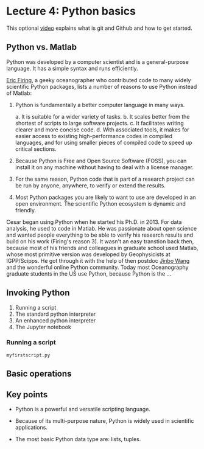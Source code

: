 # Lecture 4: Python basics

This optional [video](https://www.youtube.com/watch?v=21Gl97tkbHU) explains what is git and Github and how to get started.

## Python vs. Matlab

Python was developed by a computer scientist and is a general-purpose language. It has a simple syntax
and runs efficiently.

[Eric Firing](https://github.com/efiring), a geeky oceanographer who contributed code to many widely scientific Python packages, lists 
a number of reasons to use Python instead of Matlab:

1. Python is fundamentally a better computer language in many ways.

    a. It is suitable for a wider variety of tasks.
    b. It scales better from the shortest of scripts to large software projects.
    c. It facilitates writing clearer and more concise code.
    d. With associated tools, it makes for easier access to existing high-performance codes in compiled languages, and for using smaller pieces of compiled code to speed up     critical sections.

2. Because Python is Free and Open Source Software (FOSS), you can install it on any machine without having to deal with a license manager.

3. For the same reason, Python code that is part of a research project can be run by anyone, anywhere, to verify or extend the results.

4. Most Python packages you are likely to want to use are developed in an open environment. The scientific Python ecosystem is dynamic and friendly.


Cesar began using Python when he started his Ph.D. in 2013. For data analysis, he used to code in Matlab. He was passionate about open science and wanted people 
everything to be able to verify his research results and build on his work (Firing's reason 3). It wasn't an easy transtion back then, because most of his 
friends and colleagues in graduate school used Matlab, whose most primitive version was developed by Geophysicists at IGPP/Scipps.  He got through it with the help 
of then postdoc [Jinbo Wang](https://science.jpl.nasa.gov/people/jwang2/) and the wonderful online Python community. Today most Oceanography graduate students in the US use Python, because Python is the ...


## Invoking Python

  1. Running a script
  2. The standard python interpreter
  3. An enhanced python interpreter
  4. The Jupyter notebook

### Running a script

`myfirstscript.py`

## Basic operations





## Key points 

- Python is a powerful and versatile scripting language.

- Because of its multi-purpose nature, Python is widely used in scientific
  applications.

- The most basic Python data type are: lists, tuples.
